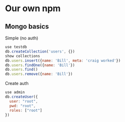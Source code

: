 # Our own npm

## Mongo basics

Simple (no auth)

```js
use testdb
db.createCollection('users', {})
show collections
db.users.insert({name: 'Bill', meta: 'craig worked'})
db.users.findOne({name: 'Bill'})
db.users.find()
db.users.remove({name: 'Bill'})
```

Create auth

```js
use admin
db.createUser({
  user: "root",
  pwd: "root",
  roles: ["root"]
})
```
